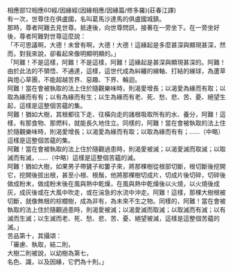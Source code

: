 相應部12相應60經/因緣經(因緣相應/因緣篇/修多羅)(莊春江譯)  
有一次，世尊住在俱盧國，名叫葛馬沙達馬的俱盧國城鎮。  
那時，尊者阿難去見世尊。抵達後，向世尊問訊，接著在一旁坐下。在一旁坐好後，尊者阿難對世尊這麼說：  
「不可思議啊，大德！未曾有啊，大德！大德！這緣起是多麼甚深與顯現甚深，然而，對我來說，卻看起來像明顯明顯的。」  
「阿難！不是這樣，阿難！不是這樣，阿難！這緣起是甚深與顯現甚深的。阿難！由於此法的不領悟、不通達，這樣，這世代成為糾纏的線軸、打結的線球，為蘆草與燈心草團，不能超越苦界、惡趣、下界、輪迴。  
阿難！當在會被執取的法上住於隨觀樂味時，則渴愛增長；以渴愛為緣而有取；以取為緣而有有；以有為緣而有生；以生為緣而有老、死、愁、悲、苦、憂、絕望生起，這樣是這整個苦蘊的集。  
阿難！猶如大樹，其根都往下走、往橫向走的諸根吸取所有的水、養分，阿難！這樣，有那食物、那燃料，就能長久地住立。同樣的，阿難！當在會被執取的法上住於隨觀樂味時，則渴愛增長；以渴愛為緣而有取；以取為緣而有有；……（中略）這樣是這整個苦蘊的集。  
阿難！當在會被執取的法上住於隨觀過患時，則渴愛被滅；以渴愛滅而取滅；以取滅而有滅，……（中略）這樣是這整個苦蘊的滅。  
阿難！猶如大樹，如果男子帶鏟子和簍子來，將那棵樹從根部切斷，根切斷後挖開它，挖開後拔出根，甚至小根、根鬚，他將那棵樹切成片，切成片後切碎，切碎後做成粉末，做成粉末後在風與熱中乾燥，在風與熱中乾燥後以火燒，以火燒後成灰，成灰後或在大風中吹走，或在湍急的水流中沖走。阿難！這樣，那棵大樹根被切斷，就像無根的棕櫚樹，成為非有，為未來不生之物。同樣的，阿難！當在會被執取的法上住於隨觀過患時，則渴愛被滅；以渴愛滅而取滅；以取滅而有滅；以有滅而生滅；以生滅而老、死、愁、悲、苦、憂、絕望被滅，這樣是這整個苦蘊的滅。」  
苦品第十，其攝頌：  
「審慮、執取，結二則，  
大樹二則被說，以幼樹為第七，  
名色、識，以及因緣，它們為十則。」  
  
  
